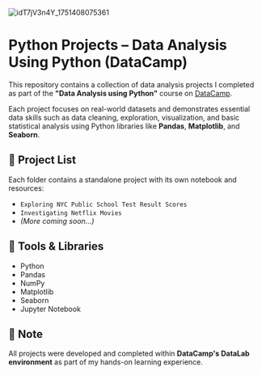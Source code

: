 ![idT7jV3n4Y_1751408075361](https://github.com/user-attachments/assets/1521482f-685e-4826-9c57-d65dc782e3d3)


# Python Projects – Data Analysis Using Python (DataCamp)

This repository contains a collection of data analysis projects I completed as part of the **"Data Analysis using Python"** course on [DataCamp](https://www.datacamp.com/).

Each project focuses on real-world datasets and demonstrates essential data skills such as data cleaning, exploration, visualization, and basic statistical analysis using Python libraries like **Pandas**, **Matplotlib**, and **Seaborn**.

## 📂 Project List

Each folder contains a standalone project with its own notebook and resources:

- `Exploring NYC Public School Test Result Scores`
- `Investigating Netflix Movies`
- *(More coming soon...)*

## 🧰 Tools & Libraries

- Python
- Pandas
- NumPy
- Matplotlib
- Seaborn
- Jupyter Notebook

## 📌 Note

All projects were developed and completed within **DataCamp's DataLab environment** as part of my hands-on learning experience.
